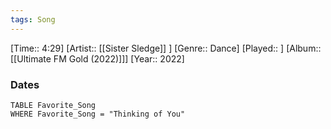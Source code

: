 ```yaml
---
tags: Song  
---
```

[Time:: 4:29]
[Artist:: [[Sister Sledge]] ]
[Genre:: Dance]
[Played:: ]
[Album:: [[Ultimate FM Gold (2022)]]]
[Year:: 2022]
### Dates
````dataview
TABLE Favorite_Song
WHERE Favorite_Song = "Thinking of You"
````